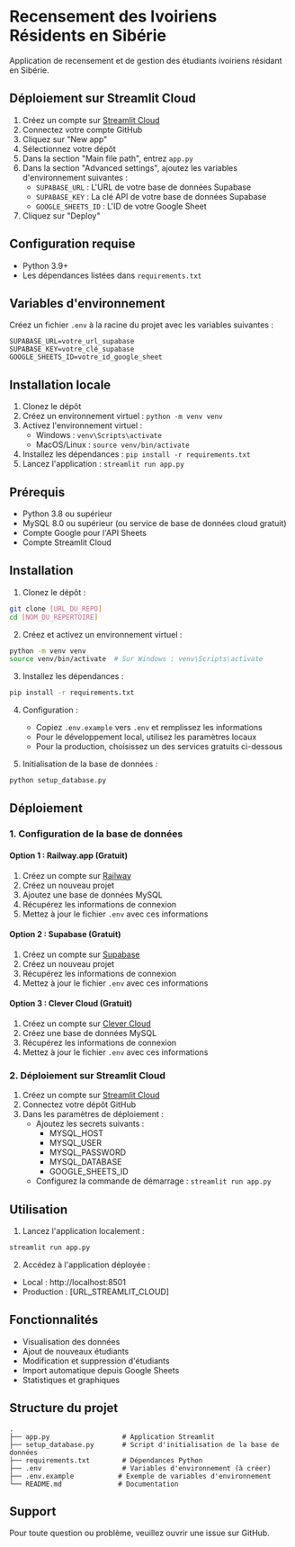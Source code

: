 # Recensement des Ivoiriens Résidents en Sibérie

Application de recensement et de gestion des étudiants ivoiriens résidant en Sibérie.

## Déploiement sur Streamlit Cloud

1. Créez un compte sur [Streamlit Cloud](https://streamlit.io/cloud)
2. Connectez votre compte GitHub
3. Cliquez sur "New app"
4. Sélectionnez votre dépôt
5. Dans la section "Main file path", entrez `app.py`
6. Dans la section "Advanced settings", ajoutez les variables d'environnement suivantes :
   - `SUPABASE_URL` : L'URL de votre base de données Supabase
   - `SUPABASE_KEY` : La clé API de votre base de données Supabase
   - `GOOGLE_SHEETS_ID` : L'ID de votre Google Sheet
7. Cliquez sur "Deploy"

## Configuration requise

- Python 3.9+
- Les dépendances listées dans `requirements.txt`

## Variables d'environnement

Créez un fichier `.env` à la racine du projet avec les variables suivantes :

```env
SUPABASE_URL=votre_url_supabase
SUPABASE_KEY=votre_clé_supabase
GOOGLE_SHEETS_ID=votre_id_google_sheet
```

## Installation locale

1. Clonez le dépôt
2. Créez un environnement virtuel : `python -m venv venv`
3. Activez l'environnement virtuel :
   - Windows : `venv\Scripts\activate`
   - MacOS/Linux : `source venv/bin/activate`
4. Installez les dépendances : `pip install -r requirements.txt`
5. Lancez l'application : `streamlit run app.py`

## Prérequis

- Python 3.8 ou supérieur
- MySQL 8.0 ou supérieur (ou service de base de données cloud gratuit)
- Compte Google pour l'API Sheets
- Compte Streamlit Cloud

## Installation

1. Clonez le dépôt :
```bash
git clone [URL_DU_REPO]
cd [NOM_DU_REPERTOIRE]
```

2. Créez et activez un environnement virtuel :
```bash
python -m venv venv
source venv/bin/activate  # Sur Windows : venv\Scripts\activate
```

3. Installez les dépendances :
```bash
pip install -r requirements.txt
```

4. Configuration :
   - Copiez `.env.example` vers `.env` et remplissez les informations
   - Pour le développement local, utilisez les paramètres locaux
   - Pour la production, choisissez un des services gratuits ci-dessous

5. Initialisation de la base de données :
```bash
python setup_database.py
```

## Déploiement

### 1. Configuration de la base de données

#### Option 1 : Railway.app (Gratuit)
1. Créez un compte sur [Railway](https://railway.app/)
2. Créez un nouveau projet
3. Ajoutez une base de données MySQL
4. Récupérez les informations de connexion
5. Mettez à jour le fichier `.env` avec ces informations

#### Option 2 : Supabase (Gratuit)
1. Créez un compte sur [Supabase](https://supabase.com/)
2. Créez un nouveau projet
3. Récupérez les informations de connexion
4. Mettez à jour le fichier `.env` avec ces informations

#### Option 3 : Clever Cloud (Gratuit)
1. Créez un compte sur [Clever Cloud](https://www.clever-cloud.com/)
2. Créez une base de données MySQL
3. Récupérez les informations de connexion
4. Mettez à jour le fichier `.env` avec ces informations

### 2. Déploiement sur Streamlit Cloud

1. Créez un compte sur [Streamlit Cloud](https://streamlit.io/cloud)
2. Connectez votre dépôt GitHub
3. Dans les paramètres de déploiement :
   - Ajoutez les secrets suivants :
     - MYSQL_HOST
     - MYSQL_USER
     - MYSQL_PASSWORD
     - MYSQL_DATABASE
     - GOOGLE_SHEETS_ID
   - Configurez la commande de démarrage : `streamlit run app.py`

## Utilisation

1. Lancez l'application localement :
```bash
streamlit run app.py
```

2. Accédez à l'application déployée :
- Local : http://localhost:8501
- Production : [URL_STREAMLIT_CLOUD]

## Fonctionnalités

- Visualisation des données
- Ajout de nouveaux étudiants
- Modification et suppression d'étudiants
- Import automatique depuis Google Sheets
- Statistiques et graphiques

## Structure du projet

```
.
├── app.py                  # Application Streamlit
├── setup_database.py       # Script d'initialisation de la base de données
├── requirements.txt        # Dépendances Python
├── .env                    # Variables d'environnement (à créer)
├── .env.example           # Exemple de variables d'environnement
└── README.md              # Documentation
```

## Support

Pour toute question ou problème, veuillez ouvrir une issue sur GitHub.
